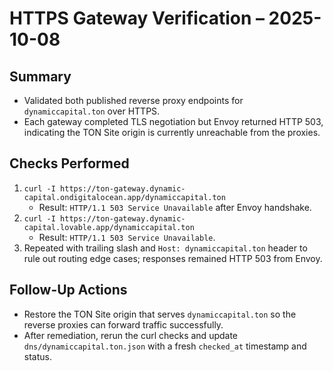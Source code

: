# HTTPS Gateway Verification – 2025-10-08

## Summary
- Validated both published reverse proxy endpoints for `dynamiccapital.ton` over HTTPS.
- Each gateway completed TLS negotiation but Envoy returned HTTP 503, indicating the TON Site origin is currently unreachable from the proxies.

## Checks Performed
1. `curl -I https://ton-gateway.dynamic-capital.ondigitalocean.app/dynamiccapital.ton`
   - Result: `HTTP/1.1 503 Service Unavailable` after Envoy handshake.
2. `curl -I https://ton-gateway.dynamic-capital.lovable.app/dynamiccapital.ton`
   - Result: `HTTP/1.1 503 Service Unavailable`.
3. Repeated with trailing slash and `Host: dynamiccapital.ton` header to rule out routing edge cases; responses remained HTTP 503 from Envoy.

## Follow-Up Actions
- Restore the TON Site origin that serves `dynamiccapital.ton` so the reverse proxies can forward traffic successfully.
- After remediation, rerun the curl checks and update `dns/dynamiccapital.ton.json` with a fresh `checked_at` timestamp and status.
